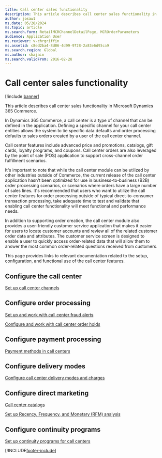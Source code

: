```yaml
---
title: Call center sales functionality
description: This article describes call center sales functionality in Microsoft Dynamics 365 Commerce.
author: josaw1
ms.date: 05/28/2024
ms.topic: article
ms.search.form: RetailMCRChannelDetailPage, MCROrderParameters
audience: Application User
ms.reviewer: v-chrgriffin
ms.assetid: c8ed2ba4-8d06-4d99-9728-2a83e6d95ca9
ms.search.region: Global
ms.author: shajain
ms.search.validFrom: 2016-02-28
---
```


# Call center sales functionality

[!include [banner](includes/banner.md)]

This article describes call center sales functionality in Microsoft Dynamics 365 Commerce.

In Dynamics 365 Commerce, a call center is a type of channel that can be defined in the application. Defining a specific channel for your call center entities allows the system to tie specific data defaults and order processing defaults to sales orders created by a user of the call center channel.

Call center features include advanced price and promotions, catalogs, gift cards, loyalty programs, and coupons. Call center orders are also leveraged by the point of sale (POS) application to support cross-channel order fulfillment scenarios.

It's important to note that while the call center module can be utilized by other industries outside of Commerce, the current release of the call center application hasn't been optimized for use in business-to-business (B2B) order processing scenarios, or scenarios where orders have a large number of sales lines. It's recommended that users who want to utilize the call center features for order processing outside of typical direct-to-consumer transaction processing, take adequate time to test and validate that enabling call center functionality will meet functional and performance needs.

In addition to supporting order creation, the call center module also provides a user-friendly customer service application that makes it easier for users to locate customer accounts and review all of the related customer order data and attributes. The customer service screen is designed to enable a user to quickly access order-related data that will allow them to answer the most common order-related questions received from customers.

This page provides links to relevant documentation related to the setup, configuration, and functional use of the call center features.


## Configure the call center

[Set up call center channels](set-up-order-processing-options.md)

## Configure order processing

[Set up and work with call center fraud alerts](set-up-fraud-alerts.md)

[Configure and work with call center order holds](work-with-order-holds.md)

## Configure payment processing

[Payment methods in call centers](work-with-payments.md)

## Configure delivery modes

[Configure call center delivery modes and charges](configure-call-center-delivery.md)

## Configure direct marketing

[Call center catalogs](call-center-catalogs.md)

[Set up Recency, Frequency, and Monetary (RFM) analysis](set-up-rfm-analysis.md)

## Configure continuity programs

[Set up continuity programs for call centers](set-up-continuity-program.md)


[!INCLUDE[footer-include](../includes/footer-banner.md)]
